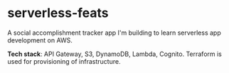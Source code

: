 # serverless-feats

A social accomplishment tracker app I'm building to learn serverless app development on AWS.

**Tech stack**: API Gateway, S3, DynamoDB, Lambda, Cognito. Terraform is used for provisioning of infrastructure.